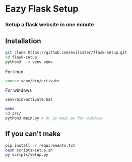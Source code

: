 # Eazy Flask Setup
### Setup a flask website in one minute

## Installation
```bash
git clone https://github.com/evilcater/flask-setup.git
cd flask-setup
python3  -m venv venv
```
For linux
```bash
source venv/bin/activate
```
For windows
```powershell
venv\bin\activate.bat
```

```bash
make
cd src/
python3 main.py # Or py main.py for windows
```

## If you can't make

```bash
pip install -r requirements.txt
bash scripts/setup.sh
py scripts/setup.py
```